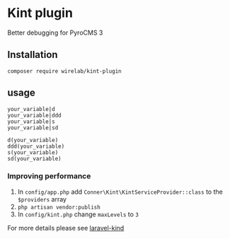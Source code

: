 # Kint plugin
Better debugging for PyroCMS 3

## Installation
`composer require wirelab/kint-plugin`

## usage
```twig
your_variable|d
your_variable|ddd
your_variable|s
your_variable|sd

d(your_variable)
ddd(your_variable)
s(your_variable)
sd(your_variable)
```

### Improving performance
1. In `config/app.php` add `Conner\Kint\KintServiceProvider::class` to the `$providers` array
2. `php artisan vendor:publish`
3. In `config/kint.php` change `maxLevels` to `3`

For more details please see [laravel-kind](https://github.com/rtconner/laravel-kint/tree/laravel-5)

